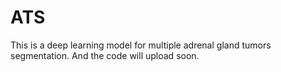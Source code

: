 # ATS
This is a deep learning model for multiple adrenal gland tumors segmentation.
And the code will upload soon.
